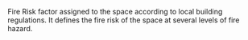 Fire Risk factor assigned to the space according to local building regulations. It defines the fire risk of the space at several levels of fire hazard.
